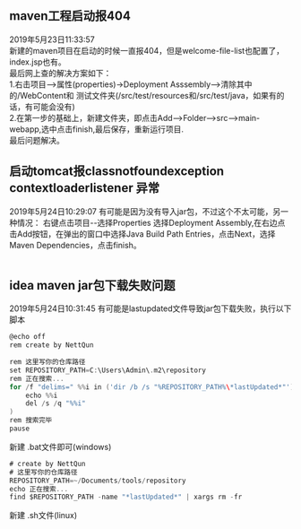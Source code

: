 ## maven工程启动报404<br/>
2019年5月23日11:33:57<br/>
新建的maven项目在启动的时候一直报404，但是welcome-file-list也配置了，index.jsp也有。<br/>
最后网上查的解决方案如下：<br/>
1.右击项目–>属性(properties)->Deployment Asssembly–>清除其中的/WebContent和
测试文件夹(/src/test/resources和/src/test/java，如果有的话，有可能会没有)<br/>
2.在第一步的基础上，新建文件夹，即点击Add–>Folder–>src–>main-webapp,选中点击finish,最后保存，重新运行项目.<br/>
最后问题解决。

## 启动tomcat报classnotfoundexception contextloaderlistener 异常
2019年5月24日10:29:07
有可能是因为没有导入jar包，不过这个不太可能，另一种情况：
右键点击项目--选择Properties
选择Deployment Assembly,在右边点击Add按钮，在弹出的窗口中选择Java Build Path Entries，点击Next，选择Maven Dependencies，点击finish。<br/><br/>

## idea maven jar包下载失败问题
2019年5月24日10:31:45
有可能是lastupdated文件导致jar包下载失败，执行以下脚本
```go
@echo off
rem create by NettQun
  
rem 这里写你的仓库路径
set REPOSITORY_PATH=C:\Users\Admin\.m2\repository
rem 正在搜索...
for /f "delims=" %%i in ('dir /b /s "%REPOSITORY_PATH%\*lastUpdated*"') do (
    echo %%i
    del /s /q "%%i"
)
rem 搜索完毕
pause
```
新建 .bat文件即可(windows)

```go
# create by NettQun
# 这里写你的仓库路径
REPOSITORY_PATH=~/Documents/tools/repository
echo 正在搜索...
find $REPOSITORY_PATH -name "*lastUpdated*" | xargs rm -fr
```
新建 .sh文件(linux)
